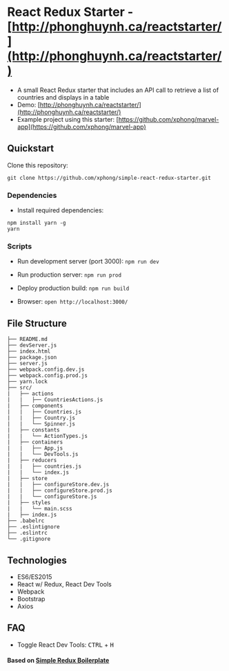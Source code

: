 # React Redux Starter - [http://phonghuynh.ca/reactstarter/](http://phonghuynh.ca/reactstarter/)

* A small React Redux starter that includes an API call to retrieve a list of countries and displays in a table
* Demo: [http://phonghuynh.ca/reactstarter/](http://phonghuynh.ca/reactstarter/)
* Example project using this starter: [https://github.com/xphong/marvel-app](https://github.com/xphong/marvel-app)

## Quickstart

Clone this repository:
```
git clone https://github.com/xphong/simple-react-redux-starter.git
```

### Dependencies

* Install required dependencies:
```
npm install yarn -g
yarn
```

### Scripts

* Run development server (port 3000): `npm run dev`

* Run production server: `npm run prod`

* Deploy production build: `npm run build`

* Browser: `open http://localhost:3000/`


## File Structure
```
├── README.md
├── devServer.js
├── index.html
├── package.json
├── server.js
├── webpack.config.dev.js
├── webpack.config.prod.js
├── yarn.lock
├── src/
|   ├── actions
|   |   ├── CountriesActions.js
|   ├── components
|   |   ├── Countries.js
|   |   ├── Country.js
|   |   └── Spinner.js
|   ├── constants
|   |   └── ActionTypes.js
|   ├── containers
|   |   ├── App.js
|   |   └── DevTools.js
|   ├── reducers
|   |   ├── countries.js
|   |   └── index.js
|   ├── store
|   |   ├── configureStore.dev.js
|   |   ├── configureStore.prod.js
|   |   └── configureStore.js
|   ├── styles
|   |   └── main.scss
|   ├── index.js
├── .babelrc
├── .eslintignore
├── .eslintrc
└── .gitignore
```

## Technologies

* ES6/ES2015
* React w/ Redux, React Dev Tools
* Webpack
* Bootstrap
* Axios

## FAQ
* Toggle React Dev Tools:
<kbd>CTRL</kbd> + <kbd>H</kbd>

#### Based on [Simple Redux Boilerplate](https://github.com/tsaiDavid/simple-redux-boilerplate)
